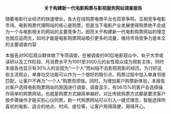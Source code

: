                                 **关于构建新一代电影购票与影视服务网站调查报告**
				
  随着电影行业经济的快速增长，各大在线购票电商平台也百家争鸣，互相竞争电影市场。电影购票代理网站的核心是购票，但是当下电影产业发展使得购票绝不会成为一个与电影相关的网站的主要竞争力。因而关于构建新一代电影购票网站的理念也就应运而生，如何才能是电影购票网站吸引更多的流量，维持市场竞争力是本文的主要调查内容
  
  本报告对90后观众群体做了专项调查。在被调查的90后电影观众中，处于大学或读研以及工作阶段、月消费水平为1001至3000元的女性观众成为观影主体，同时本报告也显示有30%人的会因为“一个人”而纠结不去影院观影的经历。为讨好这些主流观众，单身社交功能可以作为一个很好的吸引点。购票过程中加入单身邻座匹配，让客户不再为“一个人”购票而烦恼。同时，为增加客户购票新体验，本报告对客户选择电影购票网站的原因进行调查，调查显示，有56.15%的客户会选择操作简单的购票网站，也就是购票方式越简单越好。对比传统购票方式都是要求客户按步骤操作才能买到心仪的票，新一代购票网站可以引入一键式理念，智能选择所喜欢的电影、适合的地点、时间、座位等，让客户用得简便，用得开心。
